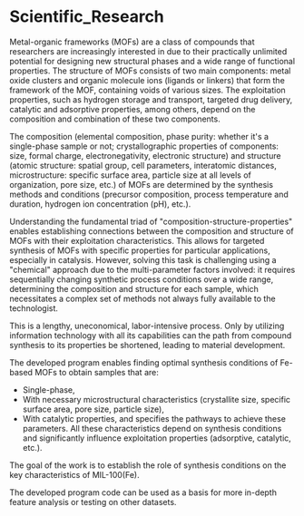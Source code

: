 # Scientific_Research
Metal-organic frameworks (MOFs) are a class of compounds that researchers are increasingly interested in due to their practically unlimited potential for designing new structural phases and a wide range of functional properties. The structure of MOFs consists of two main components: metal oxide clusters and organic molecule ions (ligands or linkers) that form the framework of the MOF, containing voids of various sizes. The exploitation properties, such as hydrogen storage and transport, targeted drug delivery, catalytic and adsorptive properties, among others, depend on the composition and combination of these two components.

The composition (elemental composition, phase purity: whether it's a single-phase sample or not; crystallographic properties of components: size, formal charge, electronegativity, electronic structure) and structure (atomic structure: spatial group, cell parameters, interatomic distances, microstructure: specific surface area, particle size at all levels of organization, pore size, etc.) of MOFs are determined by the synthesis methods and conditions (precursor composition, process temperature and duration, hydrogen ion concentration (pH), etc.).

Understanding the fundamental triad of "composition-structure-properties" enables establishing connections between the composition and structure of MOFs with their exploitation characteristics. This allows for targeted synthesis of MOFs with specific properties for particular applications, especially in catalysis. However, solving this task is challenging using a "chemical" approach due to the multi-parameter factors involved: it requires sequentially changing synthetic process conditions over a wide range, determining the composition and structure for each sample, which necessitates a complex set of methods not always fully available to the technologist.

This is a lengthy, uneconomical, labor-intensive process. Only by utilizing information technology with all its capabilities can the path from compound synthesis to its properties be shortened, leading to material development.

The developed program enables finding optimal synthesis conditions of Fe-based MOFs to obtain samples that are:
- Single-phase,
- With necessary microstructural characteristics (crystallite size, specific surface area, pore size, particle size),
- With catalytic properties,
and specifies the pathways to achieve these parameters. All these characteristics depend on synthesis conditions and significantly influence exploitation properties (adsorptive, catalytic, etc.).

The goal of the work is to establish the role of synthesis conditions on the key characteristics of MIL-100(Fe).

The developed program code can be used as a basis for more in-depth feature analysis or testing on other datasets.
